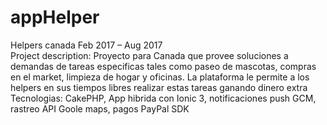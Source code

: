 # appHelper
Helpers canada Feb 2017 – Aug 2017  
Project description:
Proyecto para Canada que provee soluciones a demandas de tareas especificas tales como paseo de mascotas, compras en el market, limpieza de hogar y oficinas.  La plataforma le permite a los helpers en sus tiempos libres realizar estas tareas ganando dinero extra Tecnologias: CakePHP, App hibrida con Ionic 3, notificaciones push GCM, rastreo API Goole maps, pagos PayPal SDK
